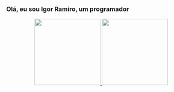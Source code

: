 ### Olá, eu sou Igor Ramiro, um programador
<div align="center">
  <a href="https://github.com/igorramiro">
  <img height="175em" src="https://github-readme-stats.vercel.app/api?username=igorramiro&show_icons=true&theme=dracula&include_all_commits=true&count_private=true"/>
  <img height="175em" src="https://github-readme-stats.vercel.app/api/top-langs/?username=igorramiro&layout=compact&langs_count=7&theme=dracula"/>
</div>

<!--
**igorramiro/igorramiro** is a ✨ _special_ ✨ repository because its `README.md` (this file) appears on your GitHub profile.

Here are some ideas to get you started:

- 🔭 I’m currently working on ...
- 🌱 I’m currently learning ...
- 👯 I’m looking to collaborate on ...
- 🤔 I’m looking for help with ...
- 💬 Ask me about ...
- 📫 How to reach me: ...
- 😄 Pronouns: ...
- ⚡ Fun fact: ...
-->
